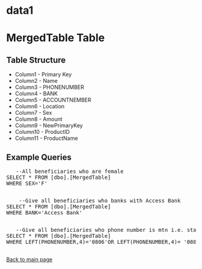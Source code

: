 # data1
<!DOCTYPE html>
<html lang="en">
<head>
    <meta charset="UTF-8">
    <meta name="viewport" content="width=device-width, initial-scale=1.0">
    <title>MergedTable Table Details</title>
</head>
<body>
    <h1>MergedTable Table</h1>
    <h2>Table Structure</h2>
    <ul>
        <li>Column1 - Primary Key</li>
        <li>Column2 - Name</li>
      <li>Column3 - PHONENUMBER</li>
      <li>Column4 - BANK</li>
      <li>Column5 - ACCOUNTNEMBER</li>
      <li>Column6 - Location</li>
      <li>Column7 - Sex</li>
      <li>Column8 - Amount</li>
      <li>Column9 - NewPrimaryKey</li>
      <li>Column10 - ProductID</li>
      <li>Column11 - ProductName</li>
    </ul>
    <h2>Example Queries</h2>
    <pre>
   --All beneficiaries who are female
SELECT * FROM [dbo].[MergedTable]
WHERE SEX='F'
    </pre>
  <pre>
    --Give all beneficiaries who banks with Access Bank
SELECT * FROM [dbo].[MergedTable]
WHERE BANK='Access Bank'
  </pre>
  <pre>
   --Give all beneficiaries who phone number is mtn i.e. starts with 0806 and 0803
SELECT * FROM [dbo].[MergedTable]
WHERE LEFT(PHONENUMBER,4)='0806'OR LEFT(PHONENUMBER,4)= '0803'
  </pre>
    <a href="../index.html">Back to main page</a>
</body>
</html>
